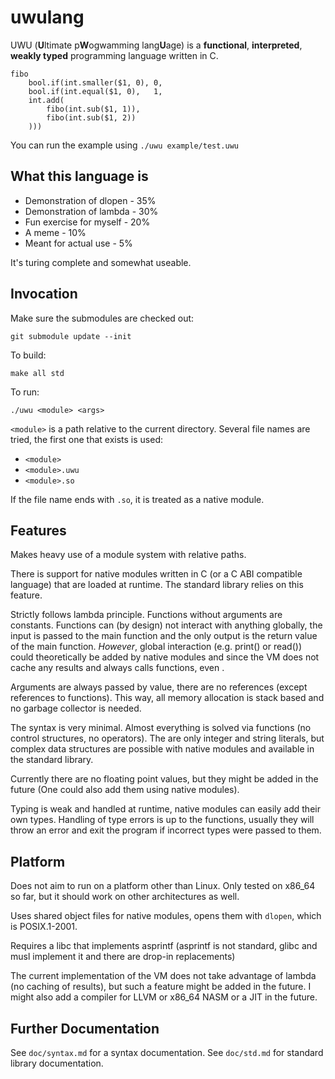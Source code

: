 # uwulang
UWU (**U**ltimate p**W**ogwamming lang**U**age) is a **functional**, **interpreted**, **weakly typed** programming language written in C.

```uwu
fibo
	bool.if(int.smaller($1, 0), 0,
	bool.if(int.equal($1, 0),   1,
	int.add(
		fibo(int.sub($1, 1)),
		fibo(int.sub($1, 2))
	)))
```

You can run the example using `./uwu example/test.uwu`

## What this language is

- Demonstration of dlopen - 35%
- Demonstration of lambda - 30%
- Fun exercise for myself - 20%
- A meme - 10%
- Meant for actual use - 5%

It's turing complete and somewhat useable.

## Invocation

Make sure the submodules are checked out:

```
git submodule update --init
```

To build:

```
make all std
```

To run:

```
./uwu <module> <args>
```

`<module>` is a path relative to the current directory.
Several file names are tried, the first one that exists is used:

- `<module>`
- `<module>.uwu`
- `<module>.so`

If the file name ends with `.so`, it is treated as a native module.

## Features

Makes heavy use of a module system with relative paths.

There is support for native modules written in C (or a C ABI compatible language) that are loaded at runtime. The standard library relies on this feature.

Strictly follows lambda principle. Functions without arguments are constants. Functions can (by design) not interact with anything globally, the input is passed to the main function and the only output is the return value of the main function. _However_, global interaction (e.g. print() or read()) could theoretically be added by native modules and since the VM does not cache any results and always calls functions, even .

Arguments are always passed by value, there are no references (except references to functions). This way, all memory allocation is stack based and no garbage collector is needed.

The syntax is very minimal. Almost everything is solved via functions (no control structures, no operators). The are only integer and string literals, but complex data structures are possible with native modules and available in the standard library.

Currently there are no floating point values, but they might be added in the future (One could also add them using native modules).

Typing is weak and handled at runtime, native modules can easily add their own types. Handling of type errors is up to the functions, usually they will throw an error and exit the program if incorrect types were passed to them.

## Platform

Does not aim to run on a platform other than Linux. Only tested on x86_64 so far, but it should work on other architectures as well.

Uses shared object files for native modules, opens them with `dlopen`, which is POSIX.1-2001.

Requires a libc that implements asprintf (asprintf is not standard, glibc and musl implement it and there are drop-in replacements)

The current implementation of the VM does not take advantage of lambda (no caching of results), but such a feature might be added in the future. I might also add a compiler for LLVM or x86_64 NASM or a JIT in the future.

## Further Documentation

See `doc/syntax.md` for a syntax documentation.
See `doc/std.md` for standard library documentation.
